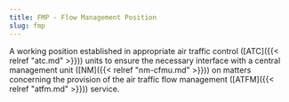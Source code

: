```yaml
---
title: FMP - Flow Management Position
slug: fmp
---
```


A working position established in appropriate air traffic control ([ATC]({{< relref "atc.md" >}}))
units to ensure the necessary interface with a central management
unit ([NM]({{< relref "nm-cfmu.md" >}})) on matters concerning the provision of the air traffic flow
management ([ATFM]({{< relref "atfm.md" >}})) service.

